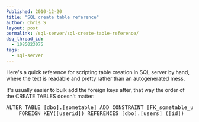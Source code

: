 ```yaml
---
Published: 2010-12-20
title: "SQL create table reference"
author: Chris S
layout: post
permalink: /sql-server/sql-create-table-reference/
dsq_thread_id:
  - 1085023075
tags:
  - sql-server
---
```

Here's a quick reference for scripting table creation in SQL server by hand, where the text is readable and pretty rather than an autogenerated mess.

<!--more-->

  
<script src="https://gist.github.com/yetanotherchris/4960139.js"></script>

It's usually easier to bulk add the foreign keys after, that way the order of the CREATE TABLES doesn't matter:

<pre>ALTER TABLE [dbo].[sometable] ADD CONSTRAINT [FK_sometable_users_id] 
	FOREIGN KEY([userid]) REFERENCES [dbo].[users] ([id])
</pre>